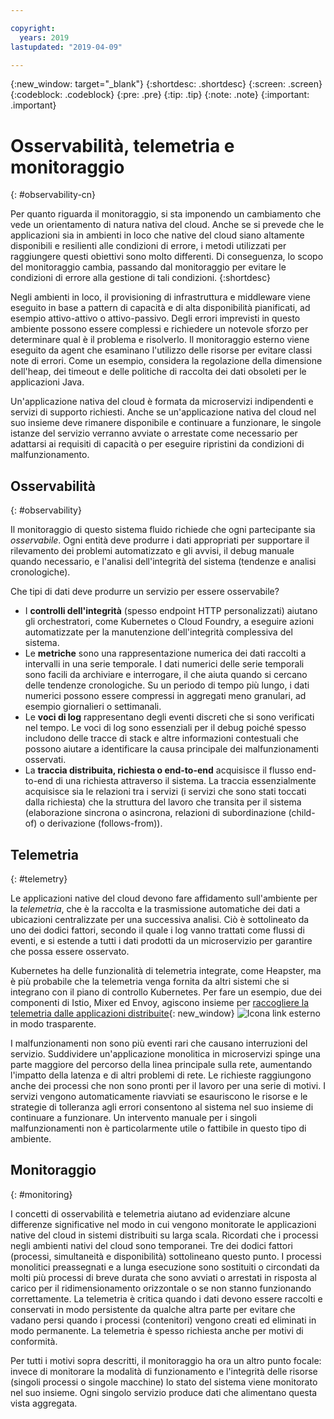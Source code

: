 ```yaml
---

copyright:
  years: 2019
lastupdated: "2019-04-09"

---
```


{:new_window: target="_blank"}
{:shortdesc: .shortdesc}
{:screen: .screen}
{:codeblock: .codeblock}
{:pre: .pre}
{:tip: .tip}
{:note: .note}
{:important: .important}

# Osservabilità, telemetria e monitoraggio 
{: #observability-cn}

Per quanto riguarda il monitoraggio, si sta imponendo un cambiamento che vede un orientamento di natura nativa del cloud. Anche se si prevede che le applicazioni sia in ambienti in loco che native del cloud siano altamente disponibili e resilienti alle condizioni di errore, i metodi utilizzati per raggiungere questi obiettivi sono molto differenti. Di conseguenza, lo scopo del monitoraggio cambia, passando dal monitoraggio per evitare le condizioni di errore alla gestione di tali condizioni.
{:shortdesc}

Negli ambienti in loco, il provisioning di infrastruttura e middleware viene eseguito in base a pattern di capacità e di alta disponibilità pianificati, ad esempio attivo-attivo o attivo-passivo. Degli errori imprevisti in questo ambiente possono essere complessi e richiedere un notevole sforzo per determinare qual è il problema e risolverlo. Il monitoraggio esterno viene eseguito da agent che esaminano l'utilizzo delle risorse per evitare classi note di errori. Come un esempio, considera la regolazione della dimensione dell'heap, dei timeout e delle politiche di raccolta dei dati obsoleti per le applicazioni Java. 

Un'applicazione nativa del cloud è formata da microservizi indipendenti e servizi di supporto richiesti. Anche se un'applicazione nativa del cloud nel suo insieme deve rimanere disponibile e continuare a funzionare, le singole istanze del servizio verranno avviate o arrestate come necessario per adattarsi ai requisiti di capacità o per eseguire ripristini da condizioni di malfunzionamento.  

## Osservabilità
{: #observability}

Il monitoraggio di questo sistema fluido richiede che ogni partecipante sia *osservabile*. Ogni entità deve produrre i dati appropriati per supportare il rilevamento dei problemi automatizzato e gli avvisi, il debug manuale quando necessario, e l'analisi dell'integrità del sistema (tendenze e analisi cronologiche). 

Che tipi di dati deve produrre un servizio per essere osservabile? 

* I **controlli dell'integrità** (spesso endpoint HTTP personalizzati) aiutano gli orchestratori, come Kubernetes o Cloud Foundry, a eseguire azioni automatizzate per la manutenzione dell'integrità complessiva del sistema. 
* Le **metriche** sono una rappresentazione numerica dei dati raccolti a intervalli in una serie temporale. I dati numerici delle serie temporali sono facili da archiviare e interrogare, il che aiuta quando si cercano delle tendenze cronologiche. Su un periodo di tempo più lungo, i dati numerici possono essere compressi in aggregati meno granulari, ad esempio giornalieri o settimanali. 
* Le **voci di log** rappresentano degli eventi discreti che si sono verificati nel tempo. Le voci di log sono essenziali per il debug poiché spesso includono delle tracce di stack e altre informazioni contestuali che possono aiutare a identificare la causa principale dei malfunzionamenti osservati. 
* La **traccia distribuita, richiesta o end-to-end** acquisisce il flusso end-to-end di una richiesta attraverso il sistema. La traccia essenzialmente acquisisce sia le relazioni tra i servizi (i servizi che sono stati toccati dalla richiesta) che la struttura del lavoro che transita per il sistema (elaborazione sincrona o asincrona, relazioni di subordinazione (child-of) o derivazione (follows-from)). 

## Telemetria
{: #telemetry}

Le applicazioni native del cloud devono fare affidamento sull'ambiente per la *telemetria*, che è la raccolta e la trasmissione automatiche dei dati a ubicazioni centralizzate per una successiva analisi. Ciò è sottolineato da uno dei dodici fattori, secondo il quale i log vanno trattati come flussi di eventi, e si estende a tutti i dati prodotti da un microservizio per garantire che possa essere osservato. 

Kubernetes ha delle funzionalità di telemetria integrate, come Heapster, ma è più probabile che la telemetria venga fornita da altri sistemi che si integrano con il piano di controllo Kubernetes. Per fare un esempio, due dei componenti di Istio, Mixer ed Envoy, agiscono insieme per [raccogliere la telemetria dalle applicazioni distribuite](https://istio.io/docs/concepts/policies-and-telemetry/){: new_window} ![Icona link esterno](../icons/launch-glyph.svg "Icona link esterno") in modo trasparente. 

I malfunzionamenti non sono più eventi rari che causano interruzioni del servizio. Suddividere un'applicazione monolitica in microservizi spinge una parte maggiore del percorso della linea principale sulla rete, aumentando l'impatto della latenza e di altri problemi di rete. Le richieste raggiungono anche dei processi che non sono pronti per il lavoro per una serie di motivi. I servizi vengono automaticamente riavviati se esauriscono le risorse e le strategie di tolleranza agli errori consentono al sistema nel suo insieme di continuare a funzionare. Un intervento manuale per i singoli malfunzionamenti non è particolarmente utile o fattibile in questo tipo di ambiente. 

## Monitoraggio
{: #monitoring}

I concetti di osservabilità e telemetria aiutano ad evidenziare alcune differenze significative nel modo in cui vengono monitorate le applicazioni native del cloud in sistemi distribuiti su larga scala. Ricordati che i processi negli ambienti nativi del cloud sono temporanei. Tre dei dodici fattori (processi, simultaneità e disponibilità) sottolineano questo punto. I processi monolitici preassegnati e a lunga esecuzione sono sostituiti o circondati da molti più processi di breve durata che sono avviati o arrestati in risposta al carico per il ridimensionamento orizzontale o se non stanno funzionando correttamente. La telemetria è critica quando i dati devono essere raccolti e conservati in modo persistente da qualche altra parte per evitare che vadano persi quando i processi (contenitori) vengono creati ed eliminati in modo permanente. La telemetria è spesso richiesta anche per motivi di conformità.  

Per tutti i motivi sopra descritti, il monitoraggio ha ora un altro punto focale: invece di monitorare la modalità di funzionamento e l'integrità delle risorse (singoli processi o singole macchine) lo stato del sistema viene monitorato nel suo insieme. Ogni singolo servizio produce dati che alimentano questa vista aggregata. 

